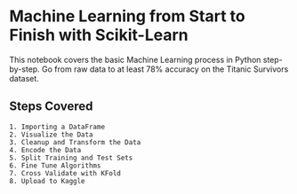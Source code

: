 # Machine Learning from Start to Finish with Scikit-Learn

This notebook covers the basic Machine Learning process in Python step-by-step. 
Go from raw data to at least 78% accuracy on the Titanic Survivors dataset.

## Steps Covered

    1. Importing a DataFrame
    2. Visualize the Data
    3. Cleanup and Transform the Data
    4. Encode the Data
    5. Split Training and Test Sets
    6. Fine Tune Algorithms
    7. Cross Validate with KFold
    8. Upload to Kaggle
